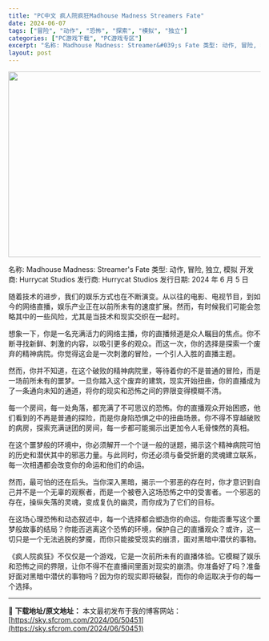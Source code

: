 ```yaml
---
title: "PC中文 疯人院疯狂Madhouse Madness Streamers Fate"
date: 2024-06-07
tags: ["冒险", "动作", "恐怖", "探索", "模拟", "独立"]
categories: ["PC游戏下载", "PC游戏专区"]
excerpt: "名称: Madhouse Madness: Streamer&#039;s Fate 类型: 动作, 冒险, 独立, 模拟 开发商: Hurrycat Studios 发行商: Hurrycat Studios 发行日期: 2024 年 6 月 5 日 随着技术的进步，我们的娱乐方式也在不断演变。从以往的电影&hellip;"
layout: post
---
```


<img class="aligncenter size-full wp-image-50452" src="https://sky.sfcrom.com/wp-content/uploads/2024/06/2024060700364992.webp" alt="" width="660" height="370" />

名称: Madhouse Madness: Streamer's Fate
类型: 动作, 冒险, 独立, 模拟
开发商: Hurrycat Studios
发行商: Hurrycat Studios
发行日期: 2024 年 6 月 5 日

随着技术的进步，我们的娱乐方式也在不断演变。从以往的电影、电视节目，到如今的网络直播，娱乐产业正在以前所未有的速度扩展。然而，有时候我们可能会忽略其中的一些风险，尤其是当技术和现实交织在一起时。

想象一下，你是一名充满活力的网络主播，你的直播频道是众人瞩目的焦点。你不断寻找新鲜、刺激的内容，以吸引更多的观众。而这一次，你的选择是探索一个废弃的精神病院。你觉得这会是一次刺激的冒险，一个引人入胜的直播主题。

然而，你并不知道，在这个破败的精神病院里，等待着你的不是普通的冒险，而是一场前所未有的噩梦。一旦你踏入这个废弃的建筑，现实开始扭曲，你的直播成为了一条通向未知的通道，将你的现实和恐怖之间的界限变得模糊不清。

每一个房间，每一处角落，都充满了不可思议的恐怖。你的直播观众开始困惑，他们看到的不再是普通的探险，而是你身陷恐惧之中的扭曲场景。你不得不穿越破败的病房，探索充满谜团的房间，每一步都可能揭示出更加令人毛骨悚然的真相。

在这个噩梦般的环境中，你必须解开一个个谜一般的谜题，揭示这个精神病院可怕的历史和潜伏其中的邪恶力量。与此同时，你还必须与备受折磨的灵魂建立联系，每一次相遇都会改变你的命运和他们的命运。

然而，最可怕的还在后头。当你深入黑暗，揭示一个邪恶的存在时，你才意识到自己并不是一个无辜的观察者，而是一个被卷入这场恐怖之中的受害者。一个邪恶的存在，操纵失落的灵魂，变成复仇的幽灵，而你成为了它们的目标。

在这场心理恐怖和动态叙述中，每一个选择都会塑造你的命运。你能否重写这个噩梦般故事的结局？你能否逃离这个恐怖的环境，保护自己的直播观众？或许，这一切只是一个无法逃脱的梦魇，而你只能接受现实的崩溃，面对黑暗中潜伏的事物。

《疯人院疯狂》不仅仅是一个游戏，它是一次前所未有的直播体验。它模糊了娱乐和恐怖之间的界限，让你不得不在直播间里面对现实的崩溃。你准备好了吗？准备好面对黑暗中潜伏的事物吗？因为你的现实即将破裂，而你的命运取决于你的每一个选择。

---
📖 **下载地址/原文地址：** 本文最初发布于我的博客网站：[https://sky.sfcrom.com/2024/06/50451](https://sky.sfcrom.com/2024/06/50451)
